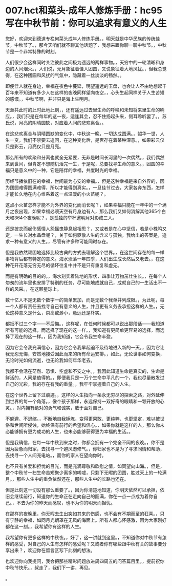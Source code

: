 # 007.hct和菜头·成年人修炼手册：hc95 写在中秋节前：你可以追求有意义的人生

您好，欢迎来到德道专栏何菜头成年人修炼手册。，明天就是中华民族的传统佳节，中秋节了。，那今天咱们就不聊其他话题了，我想来跟你聊一聊中秋节。，中秋节是一个非常特殊的时刻。

人们很少会这样同时关注彼此之间极为遥远的两样事物。，天穷中的一轮清晰和身边的人间烟火。，人们说，元月象征着佳人团圆，又说象征着大地风扰。，但我总觉得，在这种团圆和风扰的气氛中，隐藏着一丝淡淡的畅然。。

即便佳人就在身边，幸福在夜色中蔓延，明望遥远的玉盘，也会让人不由地想起千百年来不知道有多少人在这样的夜晚同样望向夜空，，心头生起同样关于人生苦短的感慨。，中秋节啊，并非只是海上生明月。

天涯共此时的此时此地此刻，，还有遥远过去里生命的呼唤和未知将来里生命的响应。，我们只是在每年的这一夜，适逢其会，忍不住扬起头来，侧耳聆听罢了。，苏氏说，月亮的阴晴圆缺，对应着人间的悲欢离合。。

在这悲欢离合与阴晴圆缺的变化中，中秋这一晚，一切达成圆满。，韶华一世，人生一变，我们不禁要去追问，在这种变化后，是否存在着某种深意。，如果彩云仅只是彩云，月亮仅只是月亮。

那么所有的欢聚和分离也就全无紧要，无非是时间长河里的一次偶然。，我们偶然来到世间，但肯定不想随机活完一生，于是呢，总要找寻生命的意义。，团圆的幸福只是意义中的一种，它是陪伴的幸福，共度时光的幸福。

历经节播依旧在的幸福，世间最为心安的幸福。，但是这种幸福是来自外界的，因为团圆难得圆满难得，所以才能得到真实。，一旦佳节过去，大家各奔东西，怎样才能长久地在内心维系着这一点温暖的小火苗呢？。

这点小火苗怎样才能不为外界的变化而消长呢？，如果幸福只能在一年中的一个满月之夜出现，如果幸福必须天空有月身边有人，那么我们又如何消解其他365个白天和364个夜晚呢？，是孤独的举杯邀明月对影成三人。

还是披衣而起伤感情人怨摇曳静息起相思？，又或者是在心中坚信，若是小株鸣又定，一生长对水晶盘呢？，关于如何驱散人生的含义与孤独，我给出的答案是，追求一种有意义的人生。，尽管有许多种可能同时存在。

但是我依然顽固地选择比较古典的方式去理解这个世界。，在这世间存在的每一样事物背后都有特定的意义。海水涨落一年四季，人们出生成长然后又老去。，在这种花开花落无穷无尽的循环往复中并不是只有重复和虚无。

而是有明确的目的的。，海水刻实着陆地的形状，四季让万物茁壮生长。，在每个人匆匆的流年里也安排了特别的任务，尽可能地成就自己，成就自己的一生活出不一样的风采。，在这颗星球上。

数十亿人不是无数个数字一的简单累加，而是无数个我单并列成限。，为此呢，每一个人都有责任去找寻自己有意义的人生，并且更有义务去承担这样的人生。，无论这种意义是什么，崇高或渺小，悬远还是朴实。

都抵不过三个字——不后悔。，这样呢，在任何时候都可以说出那段话——我知道所有可能的选择，而选择了现在的这一样。，我知道有更简单更容易的选择，而选择了现在的这一样。，因为我知道，它会令我生命丰盈。

因为它会令我充满信心，因为它会令我早起迫不及待地进入新的一天，，因为它让我无怨无悔，安然地接受因此而来的所有命运安排。，如此，无论世事如何变换，无论时光如何流逝，也无论我如何年华老去。

我都不会活在茫然、恐惧、空虚和不安之中。，我因此知道生命是真实的，生命是鲜活的，人间是值得的。，即便我只是一万个生命中平凡的一个，我也尽量散发过自己的光彩，我的存在有我的重量。，我牢牢掌握着自己的人生。

在这个世界上留下过痕迹。，这样的人生指向一条永无穷尽的探索之路，对外延伸到世界的每一个角落。，像个孩子那样，永远保持一双好奇的眼睛和一颗开放的心灵。，对内拥有绝对的勇气和诚实，敢于面对自己。

不躲避、不退缩。，不断地自我锤炼，变得更果敢、更纯粹、也更坚定，难以被世俗和世间所侵蚀，始终保有前行的希望和信心。，如果你就是这样的人，那么你未必能够拥有更为成功的人生，也未必能够获得更为幸福的生活。。

但是我确信，在每一年中秋到来之时，你都会拥有一个完全不同的夜晚。，你不是因为疲惫而归家，去找寻一个避风港修气。，你归家也不是为了寻求同情和帮助，去找寻一个人间充电站。，而你的家人在望向你时。

也不只有关爱和担忧的目光，而是充满尊敬和欣慰之情，如同望向山海。，但是，整个中秋节一扫生命苦短聚少离多的唏嘘，只剩下无暇的团圆，胜过天上的一轮满月。，那些人生中的重负依然还在，那些人生中的长路也还在。

但是此刻这一切没有那么重要了。，因为你清楚地知道，你明天依然可以承担，依旧会继续前行，知道你的生命正在走向自己的圆满，你在一点一点成为着你自己。，不去为你的昨天而感叹，也不为你的明天而担忧。

在那样的夜晚里，你无暇去生出突如其来的伤感，也不会有不期而至的狂喜。，只有宁静的幸福，如同月光朗罩在无风的海面上。所有人都心怀感激，因为大家刚好都在这一刻。，我希望你有这样的人生。

我希望你有更多这样的中秋夜。，好了，这一讲就到这里。，不知道你对中秋节有怎样的感受，对自己的人生有怎样的感受呢？又或者你有哪些跟中秋有关的故事要分享出来？，欢迎你在留言区写下此刻的想法。

也欢迎你向我提问，我会把那些精彩问题放进周四周五的问答篇目里。，提前祝你中秋节快乐。，叔走了，我们下一讲，再见。

。